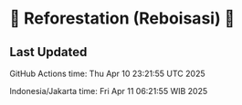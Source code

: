 
# 🌳 Reforestation (Reboisasi) 🌲

## Last Updated

GitHub Actions time: Thu Apr 10 23:21:55 UTC 2025

Indonesia/Jakarta time: Fri Apr 11 06:21:55 WIB 2025
